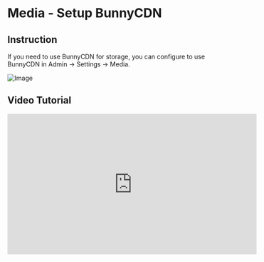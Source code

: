 # Media - Setup BunnyCDN

## Instruction

If you need to use BunnyCDN for storage, you can configure to use BunnyCDN in Admin -> Settings -> Media.

![Image](https://farm66.staticflickr.com/65535/52335345361_fc00512c77_b.jpg)

## Video Tutorial

<iframe width="560" height="315" src="https://www.youtube.com/embed/Hlw4erp2DGk" title="YouTube video player" frameborder="0" allow="accelerometer; autoplay; clipboard-write; encrypted-media; gyroscope; picture-in-picture; web-share" allowfullscreen></iframe>

